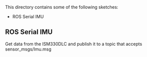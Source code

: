 This directory contains some of the following sketches:
- ROS Serial IMU
## ROS Serial IMU
Get data from the ISM330DLC and publish it to a topic that accepts sensor_msgs/Imu.msg
